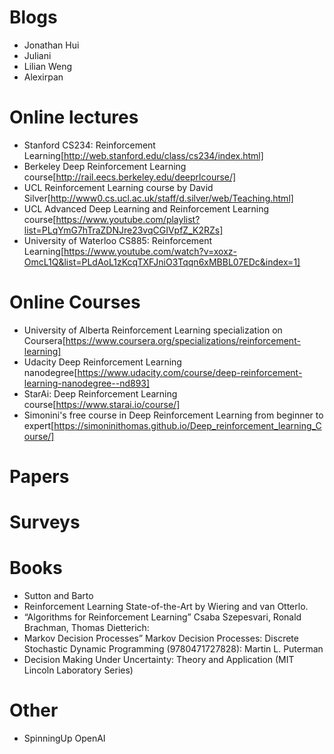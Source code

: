 # Blogs
- Jonathan Hui
- Juliani
- Lilian Weng
- Alexirpan 

# Online lectures
- Stanford CS234: Reinforcement Learning[http://web.stanford.edu/class/cs234/index.html]
- Berkeley Deep Reinforcement Learning course[http://rail.eecs.berkeley.edu/deeprlcourse/]
- UCL Reinforcement Learning course by David Silver[http://www0.cs.ucl.ac.uk/staff/d.silver/web/Teaching.html]
- UCL Advanced Deep Learning and Reinforcement Learning course[https://www.youtube.com/playlist?list=PLqYmG7hTraZDNJre23vqCGIVpfZ_K2RZs]
- University of Waterloo CS885: Reinforcement Learning[https://www.youtube.com/watch?v=xoxz-OmcL1Q&list=PLdAoL1zKcqTXFJniO3Tqqn6xMBBL07EDc&index=1]

# Online Courses
- University of Alberta Reinforcement Learning specialization on Coursera[https://www.coursera.org/specializations/reinforcement-learning]
- Udacity Deep Reinforcement Learning nanodegree[https://www.udacity.com/course/deep-reinforcement-learning-nanodegree--nd893]
- StarAi: Deep Reinforcement Learning course[https://www.starai.io/course/]
- Simonini's free course in Deep Reinforcement Learning from beginner to expert[https://simoninithomas.github.io/Deep_reinforcement_learning_Course/]

# Papers

# Surveys

# Books
- Sutton and Barto
- Reinforcement Learning State-of-the-Art by Wiering and van Otterlo. 
- “Algorithms for Reinforcement Learning” Csaba Szepesvari, Ronald Brachman, Thomas Dietterich: 
- Markov Decision Processes” Markov Decision Processes: Discrete Stochastic Dynamic Programming (9780471727828): Martin L. Puterman
- Decision Making Under Uncertainty: Theory and Application (MIT Lincoln Laboratory Series)	

# Other
- SpinningUp OpenAI
